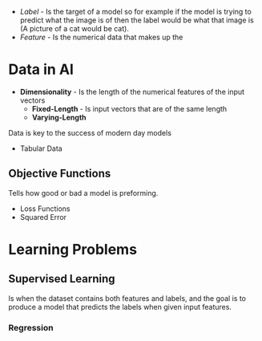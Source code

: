

- *Label* - Is the target of a model so for example if the model is trying to predict what the image is of then the label would be what that image is (A picture of a cat would be cat). 
- *Feature* - Is the numerical data that makes up the 

# Data in AI

- **Dimensionality** - Is the length of the numerical features of the input vectors
  - **Fixed-Length** - Is input vectors that are of the same length
  - **Varying-Length**

Data is key to the success of modern day models

- Tabular Data

## Objective Functions

Tells how good or bad a model is preforming.

- Loss Functions
- Squared Error


# Learning Problems

## Supervised Learning

Is when the dataset contains both features and labels, and the goal is to produce a model that predicts the labels when given input features.


### Regression

